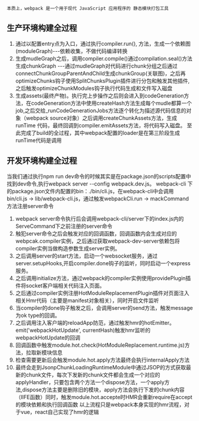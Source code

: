 ```
本质上，webpack 是一个用于现代 JavaScript 应用程序的 静态模块打包工具
```

## 生产环境构建全过程
1. 通过以配置entry点为入口，通过执行compiler.run(), 方法，生成一个依赖图(moduleGraph)---依赖收集，不做代码编译转换
2. 生成mudleGraph之后，调用compiler.compile()通过compilation.seal()方法生成chunkGraph ---通过mudleGraph对代码进行chunk分组之后通过connectChunkGroupParentAndChild生成chunkGroup(关联图)，之后再optimizeChunks钩子使用SplitChunksPlugin插件进行分包和触发其他插件,之后触发optimizeChunkModules钩子执行代码生成和文件写入磁盘
3. 生成assets(最终产物)。执行完上步操作之后则会进入到codeGeneration方法，在codeGeneration方法中使用createHash方法生成每个mudle都算一个job,之后交给_runCodeGenerationJobs方法逐个转化为描述源代码信息的对象（webpack source对象）之后调用createChunkAssets方法，生成runTime 代码，最终回调到compiler.emitAssets方法，将代码写入磁盘。
至此完成了build的全过程，其中webpack配置的loader是在第三阶段生成runTime代码是调用

## 开发环境构建全过程
当我们通过执行npm run dev命令的时候其实是在package.json的scripts配置中找到dev命令,执行webpack server --config webpack.dev.js。
webpack-cli 下的package.json文件内配置的bin：./bin/cli.js，在webpack-cli中会调用bin/cli.js -> lib/webpack-cli.js，通过触发webpackCli.run -> mackCommand方法注册server命令

1. webpack server命令执行后会调用webpack-cli/server下的index.js内的ServeCommand下之前注册的server命令
2. 触犯server命令之后会触发对应的回调函数，回调函数内会生成对应的webpcak.compiler实例，之后通过获取webpack-dev-server依赖包将compiler实例当做构造参数生成server实例。
3. 之后调用server的start方法，启动一个websocket服务，通过server.setupHooks,开启compiler.done钩子的监听，同时启动一个express服务。
4. 之后调用initialize方法，通过webpack的compiler实例使用providePlugin插件将socket客户端相关代码注入页面。
5. 之后通过compiler实例注册HotModuleReplacementPlugin插件对页面注入相关Hmr代码（主要是manifest对象相关），同时开启文件监听
6. 当compiler的done钩子触发之后，会调用server的send方法，触发message为ok type的回调。
7. 之后调用注入客户端的reloadApp防范，通过触发hmr的hotEmitter。emit('webpackHotUpdate', currentHash)触发hmr监听的webpackHotUpdate的回调
8. 回调函数中触发module.hot.check(HotModuleReplacement.runtime.js)方法，拉取新模块信息
9. 检查需要更新后会触发module.hot.apply方法最终会执行internalApply方法
10. 最终会走到JsonpChunkLoadingRuntimeModule中通过JSOP的方式获取最新的chunk文件，每次下发新的chunk文件都会生成一个对应的applyHandler，只要包含两个方法一个dispose方法，一个apply方法,dispose方法主要是删除旧的模块，apply方法会执行下发的chunk内容（IIFE函数）同时，触发module.hot.accepte时HMR会重新require在accept的模块依赖和执行回调函数
以上流程只是webpack本身实现的hmr流程，对于vue，react自己实现了hmr的逻辑
